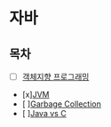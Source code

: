 # 자바

## 목차

- [ ] [객체지향 프로그래밍]()
- [x][JVM](https://github.com/ppobbi-study/CS_Study_Hub/blob/main/SelfStudy/%EB%82%98%EA%B1%B4/Java/java_jvm.md)
- [ ][Garbage Collection]()
- [ ][Java vs C]()
